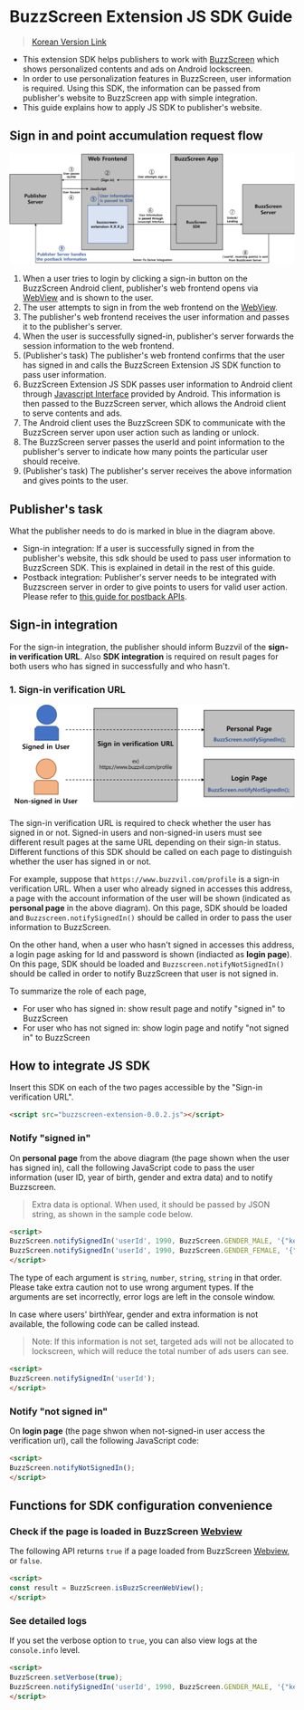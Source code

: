 # BuzzScreen Extension JS SDK Guide
> [Korean Version Link](BUZZSCREEN-EXTENSION-JS-SDK-GUIDE-KR.md)

* This extension SDK helps publishers to work with [BuzzScreen](https://github.com/Buzzvil/buzzscreen-sdk-publisher/wiki/README_EN) which shows personalized contents and ads on Android lockscreen.
* In order to use personalization features in BuzzScreen, user information is required. Using this SDK, the information can be passed from publisher's website to BuzzScreen app with simple integration.
* This guide explains how to apply JS SDK to publisher's website.

## Sign in and point accumulation request flow
![Task Flow](buzzscreen-extension-js-sdk-flow.png)

1. When a user tries to login by clicking a sign-in button on the BuzzScreen Android client, publisher's web frontend opens via [WebView](https://developer.android.com/reference/android/webkit/WebView.html) and is shown to the user.
2. The user attempts to sign in from the web frontend on the [WebView](https://developer.android.com/reference/android/webkit/WebView.html).
3. The publisher's web frontend receives the user information and passes it to the publisher's server.
4. When the user is successfully signed-in, publisher's server forwards the session information to the web frontend.
5. (Publisher's task) The publisher's web frontend confirms that the user has signed in and calls the BuzzScreen Extension JS SDK function to pass user information.
6. BuzzScreen Extension JS SDK passes user information to Android client through [Javascript Interface](https://developer.android.com/guide/webapps/webview.html#BindingJavaScript) provided by Android. This information is then passed to the BuzzScreen server, which allows the Android client to serve contents and ads.
7. The Android client uses the BuzzScreen SDK to communicate with the BuzzScreen server upon user action such as landing or unlock.
8. The BuzzScreen server passes the userId and point information to the publisher's server to indicate how many points the particular user should receive.
9. (Publisher's task) The publisher's server receives the above information and gives points to the user.

## Publisher's task
What the publisher needs to do is marked in blue in the diagram above.

* Sign-in integration: If a user is successfully signed in from the publisher's website, this sdk should be used to pass user information to BuzzScreen SDK. This is explained in detail in the rest of this guide.
* Postback integration: Publisher's server needs to be integrated with Buzzscreen server in order to give points to users for valid user action. Please refer to [this guide for postback APIs](https://github.com/Buzzvil/buzzscreen-sdk-publisher/blob/master/docs/POSTBACK_EN.md).

## Sign-in integration
For the sign-in integration, the publisher should inform Buzzvil of the **sign-in verification URL**. Also  **SDK integration** is required on result pages for both users who has signed in successfully and who hasn't.

### 1. Sign-in verification URL

![Sign-in verification URL](buzzscreen-extension-js-sdk-sign-in-verification-url.png)

The sign-in verification URL is required to check whether the user has signed in or not. Signed-in users and non-signed-in users must see different result pages at the same URL depending on their sign-in status. Different functions of this SDK should be called on each page to distinguish whether the user has signed in or not.

For example, suppose that `https://www.buzzvil.com/profile` is a sign-in verification URL. When a user who already signed in accesses this address, a page with the account information of the user will be shown (indicated as **personal page** in the above diagram). On this page, SDK should be loaded and `Buzzscreen.notifySignedIn()` should be called in order to pass the user information to BuzzScreen.

On the other hand, when a user who hasn't signed in accesses this address, a login page asking for Id and password is shown (indiacted as **login page**). On this page, SDK should be loaded and `Buzzscreen.notifyNotSignedIn()` should be called in order to notify BuzzScreen that user is not signed in.

To summarize the role of each page,
* For user who has signed in: show result page and notify "signed in" to BuzzScreen
* For user who has not signed in: show login page and notify "not signed in" to BuzzScreen


## How to integrate JS SDK

Insert this SDK on each of the two pages accessible by the "Sign-in verification URL".
```html
<script src="buzzscreen-extension-0.0.2.js"></script>
```

### Notify "signed in"

On **personal page** from the above diagram (the page shown when the user has signed in), call the following JavaScript code to pass the user information (user ID, year of birth, gender and extra data) and to notify Buzzscreen.
> Extra data is optional. When used, it should be passed by JSON string, as shown in the sample code below.

```html
<script>
BuzzScreen.notifySignedIn('userId', 1990, BuzzScreen.GENDER_MALE, '{"key1":"value1","key2":"value2"}');
BuzzScreen.notifySignedIn('userId', 1990, BuzzScreen.GENDER_FEMALE, '{"key1":"value1","key2":"value2"}');
</script>
```
The type of each argument is `string`, `number`, `string`, `string` in that order. Please take extra caution not to use wrong argument types. If the arguments are set incorrectly, error logs are left in the console window.

In case where users' birthYear, gender and extra information is not available, the following code can be called instead.
> Note: If this information is not set, targeted ads will not be allocated to lockscreen, which will reduce the total number of ads users can see.
```html
<script>
BuzzScreen.notifySignedIn('userId');
</script>
```

### Notify "not signed in"

On **login page** (the page shwon when not-signed-in user access the verification url), call the following JavaScript code:
```html
<script>
BuzzScreen.notifyNotSignedIn();
</script>
```

## Functions for SDK configuration convenience

### Check if the page is loaded in BuzzScreen [Webview](https://developer.android.com/reference/android/webkit/WebView.html)
The following API returns `true` if a page loaded from BuzzScreen [Webview](https://developer.android.com/reference/android/webkit/WebView.html), or `false`.
```html
<script>
const result = BuzzScreen.isBuzzScreenWebView();
</script>
```

### See detailed logs
If you set the verbose option to `true`, you can also view logs at the `console.info` level.
```html
<script>
BuzzScreen.setVerbose(true);
BuzzScreen.notifySignedIn('userId', 1990, BuzzScreen.GENDER_MALE, '{"key1":"value1","key2":"value2"}');
</script>
```
